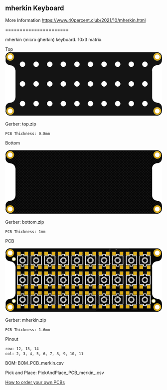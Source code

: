 ## mherkin Keyboard

More Information https://www.40percent.club/2021/10/mherkin.html


======================

mherkin (micro gherkin) keyboard. 10x3 matrix.


Top
![PCB Top](top.png)

Gerber: top.zip

    PCB Thickness: 0.8mm


Bottom

![PCB Bottom](bottom.png)

Gerber: bottom.zip

    PCB Thickness: 1mm


PCB

![PCB Mherkin](mherkin.png)

Gerber: mherkin.zip

    PCB Thickness: 1.6mm


Pinout

    row: 12, 13, 14
    col: 2, 3, 4, 5, 6, 7, 8, 9, 10, 11


BOM: BOM_PCB_merkin.csv

Pick and Place: PickAndPlace_PCB_merkin_.csv


[How to order your own PCBs](http://www.40percent.club/2017/03/ordering-pcb.html)
